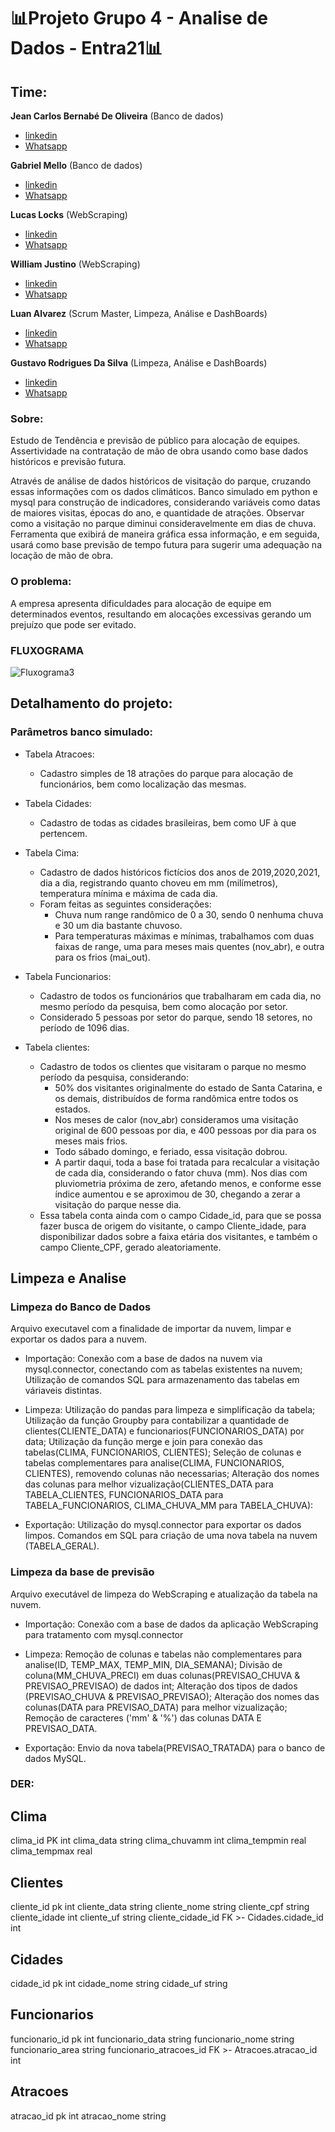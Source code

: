 # 📊Projeto Grupo 4 - Analise de Dados - Entra21📊
## **Time**: 

**Jean Carlos Bernabé De Oliveira** (Banco de dados)
- [linkedin](https://www.linkedin.com/search/results/all/?heroEntityKey=urn%3Ali%3Afsd_profile%3AACoAAAo8S9UB11_f9sQcqx5RD90PLCQdV23EGgA&keywords=jean%20carlos%20bernab%C3%A9%20de%20oliveira&origin=RICH_QUERY_TYPEAHEAD_HISTORY&position=0&searchId=cfaf2dad-fc0e-4d27-8fb7-51a49c7d52e7&sid=iHb)
- [Whatsapp](https://wa.me/+43991898626)

**Gabriel Mello** (Banco de dados)
-  [linkedin](https://www.linkedin.com/in/gabriel-mello-analise-de-dados-python-sql/)
-  [Whatsapp](https://wa.me/+55048996736618)

**Lucas Locks** (WebScraping) 
-  [linkedin](https://www.linkedin.com/in/lucas-locks-analista-de-dados/)
-  [Whatsapp](https://wa.me/+55049999367658)

**William Justino** (WebScraping)
- [linkedin](https://www.linkedin.com/in/william-justino-analista-de-dados/)
- [Whatsapp](https://wa.me/+55048998066865)

**Luan Alvarez** (Scrum Master, Limpeza, Análise e DashBoards)
- [linkedin](https://www.linkedin.com/in/luan-alvarez-1499a7224/)
- [Whatsapp](https://wa.me/+55013991378334)

**Gustavo Rodrigues Da Silva** (Limpeza, Análise e DashBoards)
- [linkedin](https://www.linkedin.com/in/guhtcha/)
- [Whatsapp](https://wa.me/+55053984742009)

### **Sobre:**

Estudo de Tendência e previsão de público para alocação de equipes.
Assertividade na contratação de mão de obra usando como base dados históricos e previsão futura.

Através de análise de dados históricos de visitação do parque, cruzando essas informações com os dados climáticos. Banco simulado em python e mysql para construção de indicadores, considerando variáveis como datas de maiores visitas, épocas do ano, e quantidade de atrações. Observar como a visitação no parque diminui consideravelmente em dias de chuva.
Ferramenta que exibirá de maneira gráfica essa informação, e em seguida, usará como base previsão de tempo futura para sugerir uma adequação na locação de mão de obra.

### **O problema:**

A empresa apresenta dificuldades para alocação de equipe em determinados eventos, resultando em alocações excessivas gerando um prejuízo que pode ser evitado.

### **FLUXOGRAMA**
![Fluxograma3](https://user-images.githubusercontent.com/104404936/188039563-a2a3f779-b98d-4e51-80e5-3b750dae27ba.jpg)

## Detalhamento do projeto:
### **Parâmetros banco simulado:**


- Tabela Atracoes:

  - Cadastro simples de 18 atrações do parque para alocação de funcionários, bem como localização das mesmas.


- Tabela Cidades: 

  - Cadastro de todas as cidades brasileiras, bem como UF à que pertencem.


- Tabela Cima: 

  - Cadastro de dados históricos fictícios dos anos de 2019,2020,2021, dia a dia, registrando quanto choveu em mm (milímetros), temperatura mínima e máxima de cada dia.
  - Foram feitas as seguintes considerações:
    - Chuva num range randômico de 0 a 30, sendo 0 nenhuma chuva e 30 um dia bastante chuvoso.
    - Para temperaturas máximas e mínimas, trabalhamos com duas faixas de range, uma para meses mais quentes (nov_abr), e outra para os frios (mai_out).


- Tabela Funcionarios:

  -  Cadastro de todos os funcionários que trabalharam em cada dia, no mesmo período da pesquisa, bem como alocação por setor.
  -  Considerado 5 pessoas por setor do parque, sendo 18 setores, no período de 1096 dias.

- Tabela clientes:

  - Cadastro de todos os clientes que visitaram o parque no mesmo período da pesquisa, considerando:
    -  50% dos visitantes originalmente do estado de Santa Catarina, e os demais, distribuídos de forma randômica entre todos os estados.
    -  Nos meses de calor (nov_abr) consideramos uma visitação original de 600 pessoas por dia, e 400 pessoas por dia para os meses mais frios. 
    -  Todo sábado domingo, e feriado, essa visitação dobrou.
    -  A partir daqui, toda a base foi tratada para recalcular a visitação de cada dia, considerando o fator chuva (mm). Nos dias com pluviometria próxima de zero, afetando menos, e conforme esse índice aumentou e se aproximou de 30, chegando a zerar a visitação do parque nesse dia.
  - Essa tabela conta ainda com o campo Cidade_id, para que se possa fazer busca de origem do visitante, o campo Cliente_idade, para disponibilizar dados sobre a faixa etária dos visitantes, e também o campo Cliente_CPF, gerado aleatoriamente.


## Limpeza e Analise
### Limpeza do Banco de Dados

Arquivo executavel com a finalidade de importar da nuvem, limpar e exportar os dados para a nuvem.

* Importação: Conexão com a base de dados na nuvem via mysql.connector, conectando com as tabelas existentes na nuvem;
              Utilização de comandos SQL para armazenamento das tabelas em váriaveis distintas.              

* Limpeza:  Utilização do pandas para limpeza e simplificação da tabela;
            Utilização da função Groupby para contabilizar a quantidade de clientes(CLIENTE_DATA) e funcionarios(FUNCIONARIOS_DATA) por data;
            Utilização da função merge e join para conexão das tabelas(CLIMA, FUNCIONARIOS, CLIENTES);
            Seleção de colunas e tabelas complementares para analise(CLIMA, FUNCIONARIOS, CLIENTES), removendo colunas não necessarias;
            Alteração dos nomes das colunas para melhor vizualização(CLIENTES_DATA para TABELA_CLIENTES, FUNCIONARIOS_DATA para TABELA_FUNCIONARIOS, CLIMA_CHUVA_MM para TABELA_CHUVA):

* Exportação: Utilização do mysql.connector para exportar os dados limpos.
              Comandos em SQL para criação de uma nova tabela na nuvem (TABELA_GERAL).  



### Limpeza da base de previsão

Arquivo executável de limpeza do WebScraping e atualização da tabela na nuvem.

* Importação:  Conexão com a base de dados da aplicação WebScraping para tratamento com mysql.connector

* Limpeza:  Remoção de colunas e tabelas não complementares para analise(ID, TEMP_MAX, TEMP_MIN, DIA_SEMANA);
            Divisão de coluna(MM_CHUVA_PRECI) em duas colunas(PREVISAO_CHUVA & PREVISAO_PREVISAO) de dados int;
            Alteração dos tipos de dados (PREVISAO_CHUVA & PREVISAO_PREVISAO);
            Alteração dos nomes das colunas(DATA para PREVISAO_DATA) para melhor vizualização;
            Remoção de caracteres ('mm' & '%') das colunas DATA E PREVISAO_DATA.
* Exportação: 
            Envio da nova tabela(PREVISAO_TRATADA) para o banco de dados MySQL.


### **DER:** 


Clima
-
clima_id PK int
clima_data string
clima_chuvamm int
clima_tempmin real
clima_tempmax real

Clientes
-
cliente_id pk int
cliente_data string
cliente_nome string
cliente_cpf string
cliente_idade int
cliente_uf string
cliente_cidade_id FK >- Cidades.cidade_id int

Cidades
-
cidade_id pk int
cidade_nome string
cidade_uf string


Funcionarios
-
funcionario_id pk int
funcionario_data string
funcionario_nome string
funcionario_area string
funcionario_atracoes_id FK >- Atracoes.atracao_id int

Atracoes
-
atracao_id pk int
atracao_nome string









